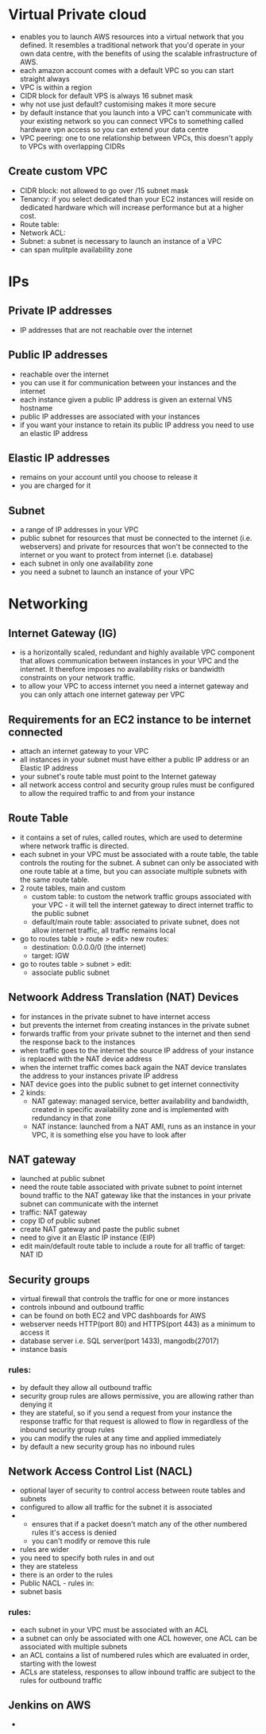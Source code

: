 # Virtual Private cloud
- enables you to launch AWS resources into a virtual network that you defined. It resembles a traditional network that you'd operate in your own data centre, with the benefits of using the scalable infrastructure of AWS.
- each amazon account comes with a default VPC so you can start straight always
- VPC is within a region
- CIDR block for default VPS is always 16 subnet mask
- why not use just default? customising makes it more secure
- by default instance that you launch into a VPC can't communicate with your existing network so you can connect VPCs to something called hardware vpn access so you can extend your data centre
- VPC peering: one to one relationship between VPCs, this doesn't apply to VPCs with overlapping CIDRs

## Create custom VPC
- CIDR block: not allowed to go over /15 subnet mask
- Tenancy: if you select dedicated than your EC2 instances will reside on dedicated hardware which will increase performance but at a higher cost.
- Route table:
- Network ACL:
- Subnet: a subnet is necessary to launch an instance of a VPC
- can span mulitple availability zone

# IPs
## Private IP addresses
- IP addresses that are not reachable over the internet

## Public IP addresses
- reachable over the internet
- you can use it for communication between your instances and the internet
- each instance given a public IP address is given an external VNS hostname
- public IP addresses are associated with your instances
- if you want your instance to retain its public IP address you need to use an elastic IP address

## Elastic IP addresses
- remains on your account until you choose to release it
- you are charged for it

## Subnet
- a range of IP addresses in your VPC
- public subnet for resources that must be connected to the internet (i.e. webservers) and private for resources that won't be connected to the internet or you want to protect from internet (i.e. database)
- each subnet in only one availability zone
- you need a subnet to launch an instance of your VPC

# Networking
## Internet Gateway (IG)
- is a horizontally scaled, redundant and highly available VPC component that allows communication between instances in your VPC and the internet. It therefore imposes no availability risks or bandwidth constraints on your network traffic.
- to allow your VPC to access internet you need a internet gateway and you can only attach one internet gateway per VPC

## Requirements for an EC2 instance to be internet connected
- attach an internet gateway to your VPC
- all instances in your subnet must have either a public IP address or an Elastic IP address
- your subnet's route table must point to the Internet gateway
- all network access control and security group rules must be configured to allow the required traffic to and from your instance


## Route Table
- it contains a set of rules, called routes, which are used to determine where network traffic is directed.
- each subnet in your VPC must be associated with a route table, the table controls the routing for the subnet. A subnet can only be associated with one route table at a time, but you can associate multiple subnets with the same route table.
- 2 route tables, main and custom
  - custom table: to custom the network traffic groups associated with your VPC - it will tell the internet gateway to direct internet traffic to the public subnet
  - default/main route table: associated to private subnet, does not allow internet traffic, all traffic remains local
- go to routes table > route > edit> new routes:
  - destination: 0.0.0.0/0 (the internet)
  - target: IGW
- go to routes table > subnet > edit:
  - associate public subnet

## Netwoork Address Translation (NAT) Devices
- for instances in the private subnet to have internet access
- but prevents the internet from creating instances in the private subnet
- forwards traffic from your private subnet to the internet and then send the response back to the instances
- when traffic goes to the internet the source IP address of your instance is replaced with the NAT device address
- when the internet traffic comes back again the NAT device translates the address to your instances private IP address
- NAT device goes into the public subnet to get internet connectivity
- 2 kinds:
  - NAT gateway: managed service, better availability and bandwidth, created in specific availability zone and is implemented with redundancy in that zone
  - NAT instance: launched from a NAT AMI, runs as an instance in your VPC, it is something else you have to look after

## NAT gateway
- launched at public subnet
- need the route table associated with private subnet to point internet bound traffic to the NAT gateway like that the instances in your private subnet can communicate with the internet
- traffic: NAT gateway
- copy ID of public subnet
- create NAT gateway and paste the public subnet
- need to give it an Elastic IP instance (EIP)
- edit main/default route table to include a route for all traffic of target: NAT ID

## Security groups
- virtual firewall that controls the traffic for one or more instances
- controls inbound and outbound traffic
- can be found on both EC2 and VPC dashboards for AWS
- webserver needs HTTP(port 80) and HTTPS(port 443) as a minimum to access it
- database server i.e. SQL server(port 1433), mangodb(27017)
- instance basis
### rules:
- by default they allow all outbound traffic
- security group rules are allows permissive, you are allowing rather than denying it
- they are stateful, so if you send a request from your instance the response traffic for that request is allowed to flow in regardless of the inbound security group rules
- you can modify the rules at any time and applied immediately
- by default a new security group has no inbound rules

## Network Access Control List (NACL)
- optional layer of security to control access between route tables and subnets
- configured to allow all traffic for the subnet it is associated
- * ensures that if a packet doesn't match any of the other numbered rules it's access is denied
  - you can't modify or remove this rule
- rules are wider
- you need to specify both rules in and out
- they are stateless
- there is an order to the rules
- Public NACL - rules in:
- subnet basis

### rules:
- each subnet in your VPC must be associated with an ACL
- a subnet can only be associated with one ACL however, one ACL can be associated with multiple subnets
- an ACL contains a list of numbered rules which are evaluated in order, starting with the lowest
- ACLs are stateless, responses to allow inbound traffic are subject to the rules for outbound traffic

## Jenkins on AWS
- 
